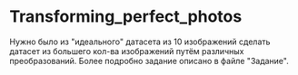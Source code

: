# Transforming_perfect_photos
Нужно было из "идеального" датасета из 10 изображений сделать датасет из большего кол-ва изображений путём различных преобразований.
Более подробно задание описано в файле "Задание".
